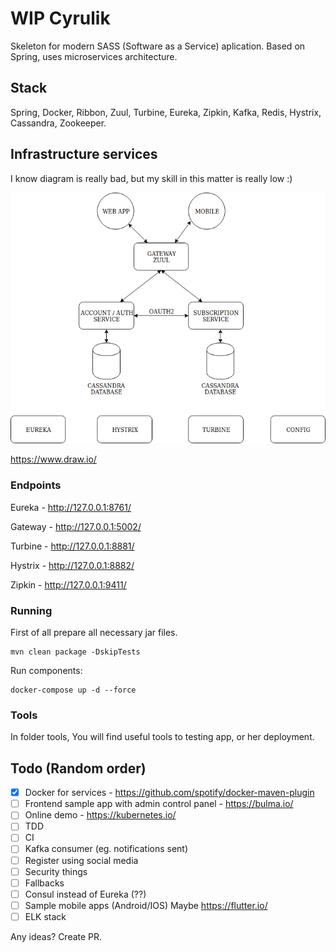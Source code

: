 # WIP Cyrulik

Skeleton for modern SASS (Software as a Service) aplication. Based on Spring, uses microservices architecture.

## Stack

Spring, Docker, Ribbon, Zuul, Turbine, Eureka, Zipkin, Kafka, Redis, Hystrix, Cassandra, Zookeeper.

## Infrastructure services

I know diagram is really bad, but my skill in this matter is really low :)

![ Infrastructure services](tools/docs/diagram.png)

https://www.draw.io/

### Endpoints

Eureka - http://127.0.0.1:8761/

Gateway - http://127.0.0.1:5002/

Turbine - http://127.0.0.1:8881/

Hystrix - http://127.0.0.1:8882/

Zipkin - http://127.0.0.1:9411/

### Running

First of all prepare all necessary jar files.

```
mvn clean package -DskipTests
```

Run components:

```
docker-compose up -d --force
```

### Tools

In folder tools, You will find useful tools to testing app, or her deployment.

## Todo (Random order)

- [x] Docker for services - https://github.com/spotify/docker-maven-plugin
- [ ] Frontend sample app with admin control panel - https://bulma.io/
- [ ] Online demo - https://kubernetes.io/
- [ ] TDD
- [ ] CI
- [ ] Kafka consumer (eg. notifications sent)
- [ ] Register using social media
- [ ] Security things
- [ ] Fallbacks
- [ ] Consul instead of Eureka (??)
- [ ] Sample mobile apps (Android/IOS) Maybe https://flutter.io/
- [ ] ELK stack

Any ideas? Create PR.
